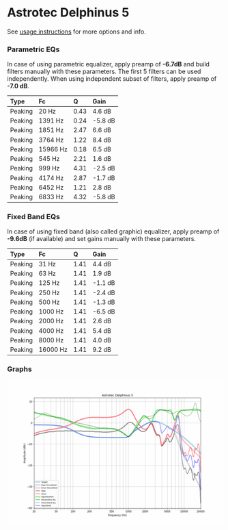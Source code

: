 # Astrotec Delphinus 5
See [usage instructions](https://github.com/jaakkopasanen/AutoEq#usage) for more options and info.

### Parametric EQs
In case of using parametric equalizer, apply preamp of **-6.7dB** and build filters manually
with these parameters. The first 5 filters can be used independently.
When using independent subset of filters, apply preamp of **-7.0 dB**.

| Type    | Fc       |    Q | Gain    |
|:--------|:---------|:-----|:--------|
| Peaking | 20 Hz    | 0.43 | 4.6 dB  |
| Peaking | 1391 Hz  | 0.24 | -5.8 dB |
| Peaking | 1851 Hz  | 2.47 | 6.6 dB  |
| Peaking | 3764 Hz  | 1.22 | 8.4 dB  |
| Peaking | 15966 Hz | 0.18 | 6.5 dB  |
| Peaking | 545 Hz   | 2.21 | 1.6 dB  |
| Peaking | 999 Hz   | 4.31 | -2.5 dB |
| Peaking | 4174 Hz  | 2.87 | -1.7 dB |
| Peaking | 6452 Hz  | 1.21 | 2.8 dB  |
| Peaking | 6833 Hz  | 4.32 | -5.8 dB |

### Fixed Band EQs
In case of using fixed band (also called graphic) equalizer, apply preamp of **-9.6dB**
(if available) and set gains manually with these parameters.

| Type    | Fc       |    Q | Gain    |
|:--------|:---------|:-----|:--------|
| Peaking | 31 Hz    | 1.41 | 4.4 dB  |
| Peaking | 63 Hz    | 1.41 | 1.9 dB  |
| Peaking | 125 Hz   | 1.41 | -1.1 dB |
| Peaking | 250 Hz   | 1.41 | -2.4 dB |
| Peaking | 500 Hz   | 1.41 | -1.3 dB |
| Peaking | 1000 Hz  | 1.41 | -6.5 dB |
| Peaking | 2000 Hz  | 1.41 | 2.6 dB  |
| Peaking | 4000 Hz  | 1.41 | 5.4 dB  |
| Peaking | 8000 Hz  | 1.41 | 4.0 dB  |
| Peaking | 16000 Hz | 1.41 | 9.2 dB  |

### Graphs
![](./Astrotec%20Delphinus%205.png)